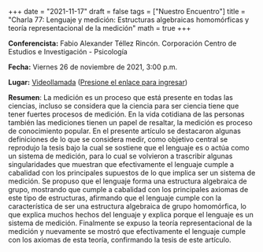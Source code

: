 +++
date      = "2021-11-17"
draft     = false
tags      = ["Nuestro Encuentro"]
title     = "Charla 77: Lenguaje y medición: Estructuras algebraicas homomórficas y teoría representacional de la medición"
math      = true
+++

**Conferencista:**  Fabio Alexander Téllez Rincón. Corporación Centro de Estudios e Investigación - Psicología

**Fecha:** Viernes 26 de noviembre de 2021, 3:00 p.m.

**Lugar:** [Videollamada](https://meet.google.com/izy-pzig-pbf)  ([Presione el enlace para ingresar](https://meet.google.com/izy-pzig-pbf))

**Resumen**: La medición es un proceso que está presente en todas las ciencias, incluso se considera que la ciencia para ser ciencia tiene que tener fuertes procesos de medición. En la vida cotidiana de las personas también las mediciones tienen un papel de resaltar, la medición es proceso de conocimiento popular. En el presente artículo se destacaron algunas definiciones de lo que se considera medir, como objetivo central se reprodujo la tesis bajo la cual se sostiene que el lenguaje es o actúa como un sistema de medición, para lo cual se volvieron a trascribir algunas singularidades que muestran que efectivamente el lenguaje cumple a cabalidad con los principales supuestos de lo que implica ser un sistema de medición. Se propuso que el lenguaje forma una estructura algebraica de grupo, mostrando que cumple a cabalidad con los principales axiomas de este tipo de estructuras, afirmando que el lenguaje cumple con la característica de ser una estructura algebraica de grupo homomórfica, lo que explica muchos hechos del lenguaje y explica porque el lenguaje es un sistema de medición. Finalmente se expuso la teoría representacional de la medición y nuevamente se mostró que efectivamente el lenguaje cumple con los axiomas de esta teoría, confirmando la tesis de este artículo.
